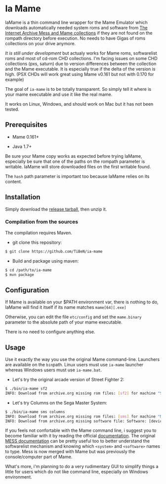 Ia Mame
=======

IaMame is a thin command line wrapper for the Mame Emulator which downloads
automatically needed system roms and software from [The Internet Archive 
Mess and Mame collections](https://archive.org/details/messmame) if they are 
not found on the rompath directory before execution.
No needs to have Gigas of roms collections on your drive anymore.

*It is still under development* but actualy works for Mame roms, softwarelist roms
and most of cd-rom CHD collections. I'm facing issues on some CHD collections 
(pxs, saturn) due to version differences between the collection and the 
Mame executable. It is especially true if the delta of the version is high.
(PSX CHDs will work great using Mame v0.161 but not with 0.170 for example)

The goal of `ia-mame` is to be totally transparent. So simply tell it where is
your mame executable and use it like the real mame. 

It works on Linux, Windows, and should work on Mac but it has not been tested.

Prerequisites
-------------

- Mame 0.161+

- Java 1.7+

Be sure your Mame copy works as expected before trying IaMame, especially 
be sure that one of the paths on the rompath parameter is writable. IaMame 
will store downloaded files on the first writable found.

The `hash` path parameter is important too because IaMame relies on its
content.

Installation
------------

Simply download the 
[release tarball](https://github.com/TiBeN/ia-mame/releases/latest), then 
unzip it.

### Compilation from the sources

The compilation requires Maven.

- git clone this repository:

```bash
$ git clone https://github.com/TiBeN/ia-mame
```

- Build and package using maven:

```bash
$ cd /path/to/ia-mame
$ mvn package
```

Configuration
-------------

If Mame is available on your $PATH environment var, there is nothing to do, 
IaMame will find it itself if its name matches `mame[64][.exe]` 

Otherwise, you can edit the file `etc/config` and set the `mame.binary` 
parameter to the absolute path of your mame executable.

There is no need to configure anything else.

Usage
-----

Use it exactly the way you use the original Mame command-line. 
Launchers are available on the `bin`path. 
Linux users must use `ia-mame` launcher whereas Windows users must use 
`ia-mame.bat`. 

- Let's try the original arcade version of Street Fighter 2:

```bash
$ ./bin/ia-mame sf2
INFO: Download from archive.org missing rom files: [sf2] for machine "Street Fighter II: The World Warrior (World 910522)"
```

- Let's try Columns on the Sega Master System:

```bash
$ ./bin/ia-mame sms columns
INFO: Download from archive.org missing rom files: [sms] for machine "Master System II"
INFO: Download from archive.org missing software file: Software: [device: sms_cart, name: Columns (Euro, USA, Bra, Kor) (columns), publisher: Sega, machine: Master System II])
```

If you feels not confortable with the Mame command line, i suggest you to
become familiar with it by reading the official 
[documentation](http://docs.mamedev.org/). The original [MESS
documentation](http://www.mess.org/mess/howto) can be pretty useful too to 
better understand the softwarelist mechanism and knowing which `<system>` 
and `<software>` names to type. Mess is now merged with Mame but was 
previously the console/computer part of Mame. 

What's more, i'm planning to do a very rudimentary GUI to simplify things a
little for users which do not like command line, especially on Windows
environment.

